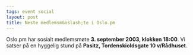 ```yaml
---
tags: event social
layout: post
title: Neste medlemsm&oslash;te i Oslo.pm
---
```

<p>Oslo.pm har sosialt medlemsmøte <strong>3. september 2003, klokken
18:00</strong>. Vi satser på en hyggelig stund på <strong>Pasitz,
Tordenskioldsgate 10 v/Rådhuset</strong>.</p>

